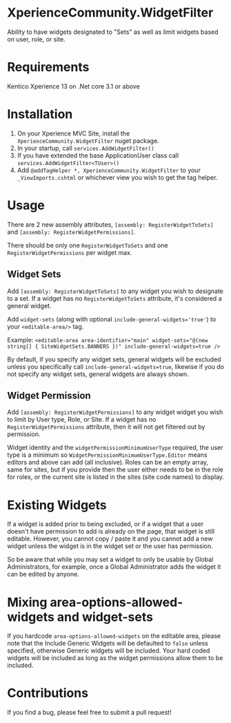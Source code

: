 # XperienceCommunity.WidgetFilter
Ability to have widgets designated to "Sets" as well as limit widgets based on user, role, or site.

# Requirements
Kentico Xperience 13 on .Net core 3.1 or above

# Installation
1. On your Xperience MVC Site, install the `XperienceCommunity.WidgetFilter` nuget package.
1. In your startup, call `services.AddWidgetFilter()`
1. If you have extended the base ApplicationUser class call `services.AddWidgetFilter<TUser>()`
1. Add `@addTagHelper *, XperienceCommunity.WidgetFilter` to your `_ViewImports.cshtml` or whichever view you wish to get the tag helper.

# Usage
There are 2 new assembly attributes, `[assembly: RegisterWidgetToSets]` and `[assembly: RegisterWidgetPermissions]`. 

There should be only one `RegisterWidgetToSets` and one `RegisterWidgetPermissions` per widget max.

## Widget Sets
Add `[assembly: RegisterWidgetToSets]` to any widget you wish to designate to a set.  If a widget has no `RegisterWidgetToSets` attribute, it's considered a general widget.

Add `widget-sets` (along with optional `include-general-widgets='true'`) to your `<editable-area/>` tag.

Example:
`<editable-area area-identifier="main" widget-sets="@(new string[] { SiteWidgetSets.BANNERS })" include-general-widgets=true />`

By default, if you specify any widget sets, general widgets will be excluded unless you specifically call `include-general-widgets=true`, likewise if you do not specify any widget sets, general widgets are always shown.

## Widget Permission
Add `[assembly: RegisterWidgetPermissions]` to any widget widget you wish to limit by User type, Role, or Site.  If a widget has no `RegisterWidgetPermissions` attribute, then it will not get filtered out by permission.

Widget identity and the `widgetPermissionMinimumUserType` required, the user type is a minimum so `WidgetPermissionMinimumUserType.Editor` means editors and above can add (all inclusive).  Roles can be an empty array, same for sites, but if you provide then the user either needs to be in the role for roles, or the current site is listed in the sites (site code names) to display.

# Existing Widgets
If a widget is added prior to being excluded, or if a widget that a user doesn't have permission to add is already on the page, that widget is still editable.  However, you cannot copy / paste it and you cannot add a new widget unless the widget is in the widget set or the user has permission.

So be aware that while you may set a widget to only be usable by Global Administrators, for example, once a Global Administrator adds the widget it can be edited by anyone.

# Mixing area-options-allowed-widgets and widget-sets
If you hardcode `area-options-allowed-widgets` on the editable area, please note that the Include Generic Widgets will be defaulted to `false` unless specified, otherwise Generic widgets will be included.  Your hard coded widgets will be included as long as the widget permissions allow them to be included.

# Contributions
If you find a bug, please feel free to submit a pull request!

